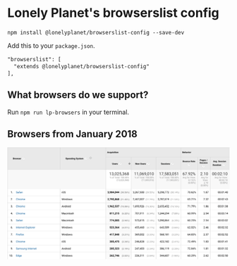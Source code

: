 # Lonely Planet's browserslist config

```
npm install @lonelyplanet/browserslist-config --save-dev
```

Add this to your `package.json`.

```
"browserslist": [
  "extends @lonelyplanet/browserslist-config"
],
```

## What browsers do we support?

Run `npm run lp-browsers` in your terminal.

## Browsers from January 2018

![browser analytics screenshot](assets/screenshot.png)
